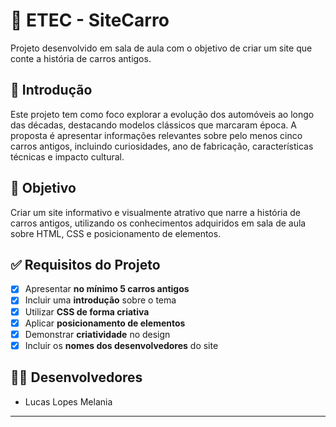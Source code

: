 # 🚗 ETEC - SiteCarro

Projeto desenvolvido em sala de aula com o objetivo de criar um site que conte a história de carros antigos.

## 📖 Introdução

Este projeto tem como foco explorar a evolução dos automóveis ao longo das décadas, destacando modelos clássicos que marcaram época. A proposta é apresentar informações relevantes sobre pelo menos cinco carros antigos, incluindo curiosidades, ano de fabricação, características técnicas e impacto cultural.

## 🎯 Objetivo

Criar um site informativo e visualmente atrativo que narre a história de carros antigos, utilizando os conhecimentos adquiridos em sala de aula sobre HTML, CSS e posicionamento de elementos.

## ✅ Requisitos do Projeto

- [x] Apresentar **no mínimo 5 carros antigos**
- [x] Incluir uma **introdução** sobre o tema
- [x] Utilizar **CSS de forma criativa**
- [x] Aplicar **posicionamento de elementos**
- [x] Demonstrar **criatividade** no design
- [x] Incluir os **nomes dos desenvolvedores** do site

## 👨‍💻 Desenvolvedores

- Lucas Lopes Melania

---
